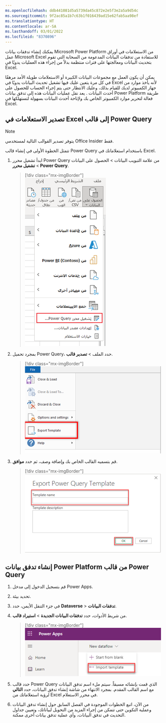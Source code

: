 ```yaml
---
ms.openlocfilehash: ddb441081d5a5739da45c872e2e5f3e2a5a9d54c
ms.sourcegitcommit: 9f2ac85a1b7c63b1f016439ad15e62fab5aa98ef
ms.translationtype: HT
ms.contentlocale: ar-SA
ms.lasthandoff: 03/01/2022
ms.locfileid: "8370896"
---
```

يمكنك إنشاء تدفقات بيانات Microsoft Power Platform من الاستعلامات في أوراق عمل Microsoft Excel للاستفادة من تدفقات البيانات المدعومة من السحابة التي تقوم بتحديث البيانات ومعالجتها على فترات منتظمة بدلاً من إجراء هذه العمليات يدويًا في Excel.

يمكن أن يكون العمل مع مجموعات البيانات الكبيرة أو الاستعلامات طويلة الأمد مرهقًا في كل مرة يتعين عليك فيها تشغيل تحديث البيانات يدويًا في Excel لأنه يأخذ موارد من جهاز الكمبيوتر لديك للقيام بذلك، وعليك الانتظار حتى يتم إجراء الحساب للحصول على أحدث البيانات . يعد نقل عمليات البيانات هذه إلى تدفق بيانات Power Platform طريقة فعالة لتحرير موارد الكمبيوتر الخاص بك ولإتاحة أحدث البيانات بسهولة لتستهلكها في Excel.

## <a name="exporting-queries-in-excel-to-a-power-query-template"></a>تصدير الاستعلامات في Excel إلى قالب Power Query
    
>[!NOTE]
>يتوفر تصدير القوالب التالية لمستخدمي Office Insider فقط.

تتمثل الخطوة الأولى في إنشاء قالب Power Query باستخدام استعلاماتك في Excel.
    

1. ابدأ تشغيل محرر Power Query من علامة التبويب البيانات > الحصول على البيانات > **تشغيل محرر Power Query**.

    > [!div class="mx-imgBorder"]
    > [![لقطة شاشة لتشغيل ميزة محرر power query.](../media/5b-template-excel-power-query.png)](../media/5b-template-excel-power-query.png#lightbox)

1. بمجرد تحميل Power Query، حدد الملف > **تصدير قالب**.

    > [!div class="mx-imgBorder"]
    > [![لقطة شاشة لميزة قالب التصدير.](../media/5b-excel-power-query-export.png)](../media/5b-excel-power-query-export.png#lightbox)

1. قم بتسميه القالب الخاص بك وإضافة وصف، ثم حدد **موافق**.

    > [!div class="mx-imgBorder"]
    > [![لقطة شاشة لحقل اسم قالب تصدير power query.](../media/5b-excel-power-query-export-name.png)](../media/5b-excel-power-query-export-name.png#lightbox)

## <a name="creating-a-power-platform-dataflow-from-the-power-query-template"></a>إنشاء تدفق بيانات Power Platform من قالب Power Query

1.  قم بتسجيل الدخول إلى مدخل Power Apps.

1.  تحديد بيئة.

1.  في جزء التنقل الأيمن، حدد **Dataverse** > **تدفقات البيانات**.

1. من شريط الأدوات، حدد **تدفقات البيانات الجديدة** > **استيراد قالب**.

    > [!div class="mx-imgBorder"]
    > [![لقطة شاشة لقالب الاستيراد في قائمة تدفق البيانات الجديدة.](../media/5b-template-excel-import-template.png)](../media/5b-template-excel-import-template.png#lightbox)

1. حدد قالب Power Query الذي قمت بإنشائه مسبقاً. سيتم ملء اسم تدفق البيانات مع اسم القالب المقدم. بمجرد الانتهاء من شاشة إنشاء تدفق البيانات، حدد **التالي** لرؤية استعلاماتك من Excel في محرر الاستعلام.

1. من الآن، اتبع الخطوات الموجودة في الفصل السابق حول إنشاء تدفق البيانات وعملية التكوين حتى تتمكن من إجراء المزيد من التحويل لبياناتك، وتعيين جداول التحديث في تدفق البيانات، وأي عملية تدفق بيانات أخرى ممكنة.

